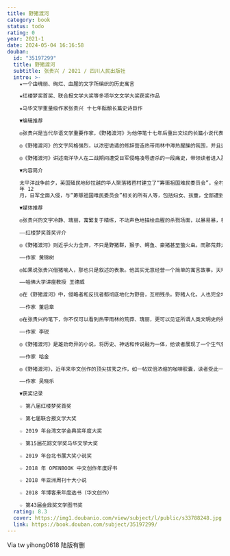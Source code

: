 ```yaml
---
title: 野猪渡河
category: book
status: todo
rating: 0
year: 2021-1
date: 2024-05-04 16:16:58
douban:
  id: "35197299"
  title: 野猪渡河
  subtitle: 张贵兴 / 2021 / 四川人民出版社
  intro: >-
    ★一个由瑰丽、绚烂、血腥的文字所编织的历史寓言

    ★红楼梦奖首奖、联合报文学大奖等多项华文文学大奖获奖作品

    ★马华文学重量级作家张贵兴 十七年酝酿长篇史诗巨作

    ▼编辑推荐

    ◎张贵兴是当代华语文学重要作家，《野猪渡河》为他停笔十七年后重出文坛的长篇小说代表作，获得多位重量级作家：甘耀明、李锐、哈金、言叔夏、吴晓乐、董启章、连明伟、黄锦树、骆以军好评推荐，并以横扫之势囊括几乎所有华语文学大奖。

    ◎《野猪渡河》的文字风格强烈，以浓密诡谲的修辞营造热带雨林中溽热腥臊的氛围，并且运用南洋丛林原始苍莽的异域元素：野猪、鳄鱼、猴子、夜枭、苍鹰、犀鸟、蜥蜴、蟒蛇、箭毒树、棕榈树、椰子树，糅合油鬼子（裸身色鬼）、庞蒂雅娜（飞天人头）、泥怪、帕朗刀、日本妖刀、土著猎头等各类民俗鬼怪传说，将魔幻现实、雨林书写发挥得淋漓尽致。

    ◎《野猪渡河》讲述南洋华人在二战期间遭受日军侵略凌辱虐杀的一段痛史，带领读者进入那个地狱一般的血腥暴烈时空。在热带莽丛中的人兽群象中，我们寻迹祖辈所曾经历的那段不堪回首的记忆。

    ▼内容简介

    太平洋战争前夕，英国殖民地砂拉越的华人聚落猪芭村建立了“筹赈祖国难民委员会”，全村老少热闹为中国抗日举办募款活动，村民男女之间情愫互生，对于即将到来的灾祸隐有预感。1941
    年 12
    月，日军全面入侵，与“筹赈祖国难民委员会”相关的所有人等，包括妇女、孩童，全部遭到惨无人道地清算。在被占据的三年八个月中，人与动物的分别模糊，生命以各种恐怖酷烈的方式轻易地消逝，情欲与兽性在南洋雨林里赤裸裸地展演开来。

    ▼媒体推荐

    ◎张贵兴的文字冷静、瑰丽，寓繁复于精练，不动声色地描绘血腥的杀戮场面，以暴易暴，极度挑战读者的阅读底线，建构了他在生与死、人与兽、善与恶之间，曲折迂回的历史哲学和暴力美学。——笔力雄劲，构思恢宏，《野猪渡河》成就了世界华文文学的又一经典巨著。

    ——红楼梦奖首奖评介

    ◎《野猪渡河》则近乎火力全开，不只是野猪群，猴子、鳄鱼、豪猪甚至萤火虫。而那荒莽大地上与人做生存竞争的庞大野猪群，那人猪大战，即便不是世界文学史上最壮观的，也是中文小说史上绝无仅有的奇观。

    ——作家 黄锦树

    ◎如果说张贵兴借猪喻人，那也只是叙述的表象。他其实无意经营一个简单的寓言故事。天地不仁，以万物为“猪狗”。《野猪渡河》读来恐怖，因为张贵兴写出了一种流窜你我之间的动物性，一种蛮荒的、众牲平等的虚无感。蠢蠢欲动，死而不后已。

    ——哈佛大学讲座教授 王德威

    ◎在《野猪渡河》中，侵略者和反抗者都彻底地化为野兽，互相残杀。野猪人化，人也完全地野猪化。到了最后没有英雄，只有死者和幸存者的分别，而幸存者生不如死。杀人不但并不光荣，更加是毫无意义的。从这一点看，《野猪渡河》是反史诗的，也即是现代的，以及虚无的。我说它虚无并不是批评，而是想指出它的时代意义。

    ——作家 董启章

    ◎在张贵兴的笔下，你不仅可以看到热带雨林的荒莽、瑰丽，更可以见证所谓人类文明史的残酷与血腥。滔滔不息的猪芭河上，永远翻滚着此岸的天堂和炼狱。

    ——作家 李锐

    ◎《野猪渡河》是雄劲奇异的小说，将历史、神话和传说融为一体，给读者展现了一个生气勃勃、真实又魔幻的世界。

    ——作家 哈金

    ◎《野猪渡河》，近年来华文创作的顶尖拔秀之作，如一帖双倍浓缩的咖啡胶囊，读者受此一注，在短时间的心悸反应中，品尝了作家沉潜十多年谱写出的人性挽歌。

    ——作家 吴晓乐

    ▼获奖记录

    ☆ 第八届红楼梦奖首奖

    ☆ 第七届联合报文学大奖

    ☆ 2019 年台湾文学金典奖年度大奖

    ☆ 第15届花踪文学奖马华文学大奖

    ☆ 2019 年台北书展大奖小说奖

    ☆ 2018 年 OPENBOOK 中文创作年度好书

    ☆ 2018 年亚洲周刊十大小说

    ☆ 2018 年博客来年度选书（华文创作）

    ☆ 第43届金鼎奖文学图书奖
  rating: 8.3
  cover: https://img1.doubanio.com/view/subject/l/public/s33788248.jpg
  link: https://book.douban.com/subject/35197299/
---
```


Via tw yihong0618 陆版有删